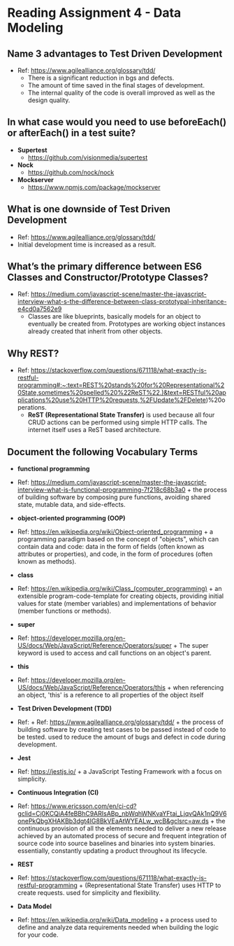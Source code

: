 # **Reading Assignment 4 - Data Modeling**

  ## Name 3 advantages to Test Driven Development
  + Ref: https://www.agilealliance.org/glossary/tdd/
    + There is a significant reduction in bgs and defects.
    + The amount of time saved in the final stages of development.
    + The internal quality of the code is overall improved as well as the design quality.

  ## In what case would you need to use beforeEach() or afterEach() in a test suite?
   + **Supertest**
      + https://github.com/visionmedia/supertest
   + **Nock**
      + https://github.com/nock/nock
   + **Mockserver**
      + https://www.npmjs.com/package/mockserver

  ## What is one downside of Test Driven Development
  + Ref: https://www.agilealliance.org/glossary/tdd/
   + Initial development time is increased as a result.

  ## What’s the primary difference between ES6 Classes and Constructor/Prototype Classes?
  + Ref: https://medium.com/javascript-scene/master-the-javascript-interview-what-s-the-difference-between-class-prototypal-inheritance-e4cd0a7562e9
    + Classes are like blueprints, basically models for an object to eventually be created from. Prototypes are working object instances already created that inherit from other objects.

  ## Why REST?
  + Ref: https://stackoverflow.com/questions/671118/what-exactly-is-restful-programming#:~:text=REST%20stands%20for%20Representational%20State,sometimes%20spelled%20%22ReST%22.)&text=RESTful%20applications%20use%20HTTP%20requests,%2FUpdate%2FDelete)%20operations.
    + **ReST (Representational State Transfer)** is used because all four CRUD actions can be performed using simple HTTP calls. The internet itself uses a ReST based architecture.

  ## Document the following Vocabulary Terms
   + **functional programming**
   + Ref: https://medium.com/javascript-scene/master-the-javascript-interview-what-is-functional-programming-7f218c68b3a0
    +  the process of building software by composing pure functions, avoiding shared state, mutable data, and side-effects.
    
   + **object-oriented programming (OOP)**
   + Ref: https://en.wikipedia.org/wiki/Object-oriented_programming
    +  a programming paradigm based on the concept of "objects", which can contain data and code: data in the form of fields (often known as attributes or properties), and code, in the form of procedures (often known as methods).
    
   + **class**
   + Ref: https://en.wikipedia.org/wiki/Class_(computer_programming)
    +  an extensible program-code-template for creating objects, providing initial values for state (member variables) and implementations of behavior (member functions or methods).
    
   + **super**
   + Ref: https://developer.mozilla.org/en-US/docs/Web/JavaScript/Reference/Operators/super
    +  The super keyword is used to access and call functions on an object's parent.
    
   + **this**
   + Ref: https://developer.mozilla.org/en-US/docs/Web/JavaScript/Reference/Operators/this
    + when referencing an object, 'this' is a reference to all properties of the object itself
    
   + **Test Driven Development (TDD)**
   + Ref: + Ref: https://www.agilealliance.org/glossary/tdd/
    +  the process of building software by creating test cases to be passed instead of code to be tested. used to reduce the amount of bugs and defect in code during development.
    
   + **Jest**
   + Ref: https://jestjs.io/
    +  a JavaScript Testing Framework with a focus on simplicity.
    
   + **Continuous Integration (CI)**
   + Ref: https://www.ericsson.com/en/ci-cd?gclid=Cj0KCQiA4feBBhC9ARIsABp_nbWqhWNKvaYFtai_LjqvQAk1nQ9V6onePkQbgXHAKBb3dgt4IG8BkVEaAtWYEALw_wcB&gclsrc=aw.ds
    +  the continuous provision of all the elements needed to deliver a new release achieved by an automated process of secure and frequent integration of source code into source baselines and binaries into system binaries. essentially, constantly updating a product throughout its lifecycle.
    
   + **REST**
   + Ref: https://stackoverflow.com/questions/671118/what-exactly-is-restful-programming
    +  (Representational State Transfer) uses HTTP to create requests. used for simplicity and flexibility.
    
   + **Data Model**
   + Ref: https://en.wikipedia.org/wiki/Data_modeling
    +  a process used to define and analyze data requirements needed when building the logic for your code.
    
